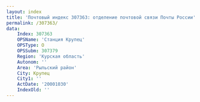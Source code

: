 ```yaml
---
layout: index
title: 'Почтовый индекс 307363: отделение почтовой связи Почты России'
permalink: /307363/
data:
    Index: 307363
    OPSName: 'Станция Крупец'
    OPSType: О
    OPSSubm: 307379
    Region: 'Курская область'
    Autonom: ''
    Area: 'Рыльский район'
    City: Крупец
    City1: ''
    ActDate: '20001030'
    IndexOld: ''
---
```

